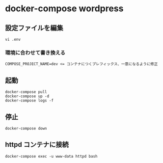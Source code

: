 # docker-compose wordpress

## 設定ファイルを編集

```
vi .env
```

### 環境に合わせて書き換える

```
COMPOSE_PROJECT_NAME=dev <= コンテナにつくプレフィックス、一意になるように修正
```

## 起動

```
docker-compose pull
docker-compose up -d
docker-compose logs -f
```

## 停止

```
docker-compose down
```

## httpd コンテナに接続

```
docker-compose exec -u www-data httpd bash
```
